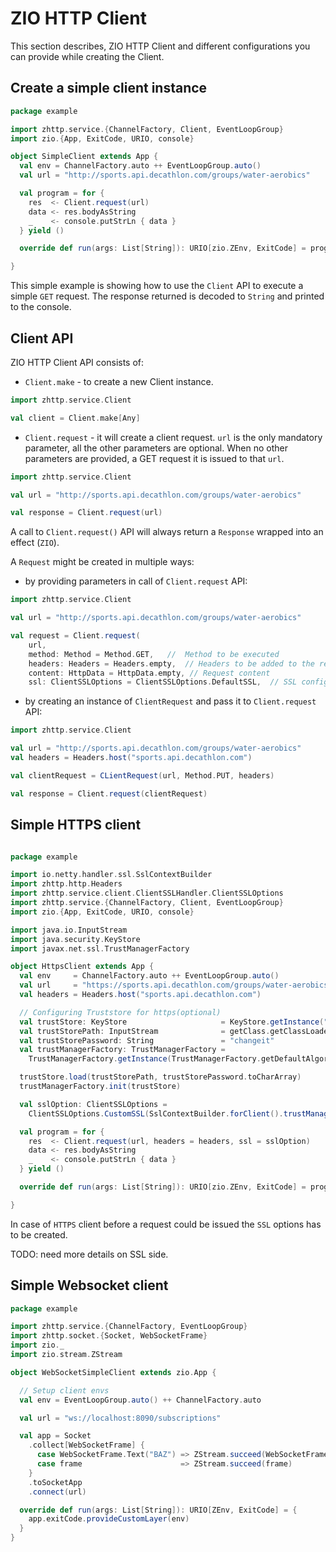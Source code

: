 # ZIO HTTP Client

This section describes, ZIO HTTP Client and different configurations you can provide while creating the Client.

## Create a simple client instance

```scala
package example

import zhttp.service.{ChannelFactory, Client, EventLoopGroup}
import zio.{App, ExitCode, URIO, console}

object SimpleClient extends App {
  val env = ChannelFactory.auto ++ EventLoopGroup.auto()
  val url = "http://sports.api.decathlon.com/groups/water-aerobics"

  val program = for {
    res  <- Client.request(url)
    data <- res.bodyAsString
    _    <- console.putStrLn { data }
  } yield ()

  override def run(args: List[String]): URIO[zio.ZEnv, ExitCode] = program.exitCode.provideCustomLayer(env)

}

```

This simple example is showing how to use the `Client` API to execute a simple `GET` request. The response returned is decoded to `String` and printed to the console.


## Client API

ZIO HTTP Client API consists of:
 
 - `Client.make` - to create a new Client instance.

```scala
import zhttp.service.Client

val client = Client.make[Any] 
```
  - `Client.request` - it will create a client request. `url` is the only mandatory parameter, all the other parameters are optional. When no other parameters are provided, a GET request it is issued to that `url`.

```scala
import zhttp.service.Client

val url = "http://sports.api.decathlon.com/groups/water-aerobics"

val response = Client.request(url)

```
A call to `Client.request()` API will always return a `Response` wrapped into an  effect (`ZIO`).

A `Request` might be created in multiple ways:

- by providing parameters in call of `Client.request` API:
```scala
import zhttp.service.Client

val url = "http://sports.api.decathlon.com/groups/water-aerobics"

val request = Client.request(
    url,
    method: Method = Method.GET,   //  Method to be executed
    headers: Headers = Headers.empty,  // Headers to be added to the request
    content: HttpData = HttpData.empty, // Request content
    ssl: ClientSSLOptions = ClientSSLOptions.DefaultSSL,  // SSL configuration - used `DefaultSSL` when you do not need SSL
```
- by creating an instance of `ClientRequest` and pass it to `Client.request` API:
```scala
import zhttp.service.Client

val url = "http://sports.api.decathlon.com/groups/water-aerobics"
val headers = Headers.host("sports.api.decathlon.com")

val clientRequest = CLientRequest(url, Method.PUT, headers)

val response = Client.request(clientRequest)
```

## Simple HTTPS client

```scala

package example

import io.netty.handler.ssl.SslContextBuilder
import zhttp.http.Headers
import zhttp.service.client.ClientSSLHandler.ClientSSLOptions
import zhttp.service.{ChannelFactory, Client, EventLoopGroup}
import zio.{App, ExitCode, URIO, console}

import java.io.InputStream
import java.security.KeyStore
import javax.net.ssl.TrustManagerFactory

object HttpsClient extends App {
  val env     = ChannelFactory.auto ++ EventLoopGroup.auto()
  val url     = "https://sports.api.decathlon.com/groups/water-aerobics"
  val headers = Headers.host("sports.api.decathlon.com")

  // Configuring Truststore for https(optional)
  val trustStore: KeyStore                     = KeyStore.getInstance("JKS")
  val trustStorePath: InputStream              = getClass.getClassLoader.getResourceAsStream("truststore.jks")
  val trustStorePassword: String               = "changeit"
  val trustManagerFactory: TrustManagerFactory =
    TrustManagerFactory.getInstance(TrustManagerFactory.getDefaultAlgorithm)

  trustStore.load(trustStorePath, trustStorePassword.toCharArray)
  trustManagerFactory.init(trustStore)

  val sslOption: ClientSSLOptions =
    ClientSSLOptions.CustomSSL(SslContextBuilder.forClient().trustManager(trustManagerFactory).build())

  val program = for {
    res  <- Client.request(url, headers = headers, ssl = sslOption)
    data <- res.bodyAsString
    _    <- console.putStrLn { data }
  } yield ()

  override def run(args: List[String]): URIO[zio.ZEnv, ExitCode] = program.exitCode.provideCustomLayer(env)

}

```

In case of `HTTPS` client before a request could be issued the `SSL` options has to be created. 

TODO: need more details on SSL side.

## Simple Websocket client

```scala
package example

import zhttp.service.{ChannelFactory, EventLoopGroup}
import zhttp.socket.{Socket, WebSocketFrame}
import zio._
import zio.stream.ZStream

object WebSocketSimpleClient extends zio.App {

  // Setup client envs
  val env = EventLoopGroup.auto() ++ ChannelFactory.auto

  val url = "ws://localhost:8090/subscriptions"

  val app = Socket
    .collect[WebSocketFrame] {
      case WebSocketFrame.Text("BAZ") => ZStream.succeed(WebSocketFrame.close(1000))
      case frame                      => ZStream.succeed(frame)
    }
    .toSocketApp
    .connect(url)

  override def run(args: List[String]): URIO[ZEnv, ExitCode] = {
    app.exitCode.provideCustomLayer(env)
  }
}

```